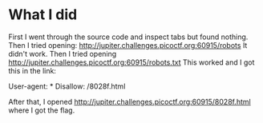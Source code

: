 # What I did
First I went through the source code and inspect tabs but found nothing. Then I tried opening:
http://jupiter.challenges.picoctf.org:60915/robots
It didn't work. Then I tried opening
http://jupiter.challenges.picoctf.org:60915/robots.txt
This worked and I got this in the link:

User-agent: *
Disallow: /8028f.html

After that, I opened http://jupiter.challenges.picoctf.org:60915/8028f.html where I got the flag. 
